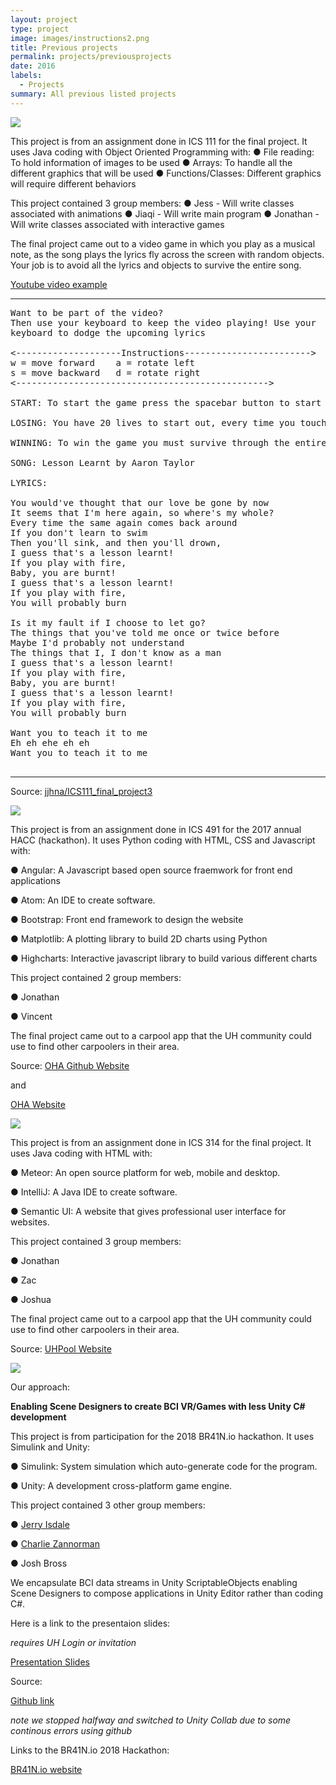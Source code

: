 ```yaml
---
layout: project
type: project
image: images/instructions2.png
title: Previous projects
permalink: projects/previousprojects
date: 2016
labels:
  - Projects
summary: All previous listed projects
---
```


<img class="ui image" src="{{ site.baseurl }}/images/instructions.png">

This project is from an assignment done in ICS 111 for the final project. It uses Java coding with Object Oriented Programming with:
●	File reading: To hold information of images to be used
●	Arrays: To handle all the different graphics that will be used
●	Functions/Classes: Different graphics will require different behaviors

This project contained 3 group members:
●	Jess - Will write classes associated with animations
●	Jiaqi - Will write main program
●	Jonathan - Will write classes associated with interactive games

The final project came out to a video game in which you play as a musical note, as the song plays the lyrics fly across the screen
with random objects. Your job is to avoid all the lyrics and objects to survive the entire song. 

<a href="https://www.youtube.com/watch?v=ycJ7VrzlSDM"><i class="large youtube icon "></i>Youtube video example</a>

<hr>

<pre>
Want to be part of the video?
Then use your keyboard to keep the video playing! Use your
keyboard to dodge the upcoming lyrics

<--------------------Instructions------------------------>
w = move forward    a = rotate left
s = move backward   d = rotate right
<------------------------------------------------>

START: To start the game press the spacebar button to start the game.

LOSING: You have 20 lives to start out, every time you touch a lyric you lose one life after 0 lives its game over.

WINNING: To win the game you must survive through the entire song

SONG: Lesson Learnt by Aaron Taylor

LYRICS:

You would've thought that our love be gone by now 
It seems that I'm here again, so where's my whole? 
Every time the same again comes back around 
If you don't learn to swim 
Then you'll sink, and then you'll drown, 
I guess that's a lesson learnt! 
If you play with fire, 
Baby, you are burnt! 
I guess that's a lesson learnt! 
If you play with fire, 
You will probably burn 

Is it my fault if I choose to let go? 
The things that you've told me once or twice before 
Maybe I'd probably not understand 
The things that I, I don't know as a man 
I guess that's a lesson learnt! 
If you play with fire, 
Baby, you are burnt! 
I guess that's a lesson learnt! 
If you play with fire, 
You will probably burn 

Want you to teach it to me 
Eh eh ehe eh eh 
Want you to teach it to me

</pre>

<hr>

Source: <a href="https://github.com/jjhna/UHM/tree/master/ICS%20111/Project%203"><i class="large github icon "></i>jjhna/ICS111_final_project3</a>



<img class="ui image" src="{{ site.baseurl }}/images/frontpage3.JPG">

This project is from an assignment done in ICS 491 for the 2017 annual HACC (hackathon). It uses Python coding with HTML, CSS and Javascript with:

●	Angular: A Javascript based open source fraemwork for front end applications

●	Atom: An IDE to create software. 

●	Bootstrap: Front end framework to design the website

●	Matplotlib: A plotting library to build 2D charts using Python

●	Highcharts: Interactive javascript library to build various different charts

This project contained 2 group members:

●	Jonathan

●	Vincent

The final project came out to a carpool app that the UH community could use to find other carpoolers in their area. 

Source: <a href="https://ohagrantwebsite.github.io/"><i class="large github icon "></i>OHA Github Website</a>

and

<a href="https://oha-grant-listings.herokuapp.com/">OHA Website</a>



<img class="ui image" src="{{ site.baseurl }}/images/landing3.png">

This project is from an assignment done in ICS 314 for the final project. It uses Java coding with HTML with:

●	Meteor: An open source platform for web, mobile and desktop.

●	IntelliJ: A Java IDE to create software. 

●	Semantic UI: A website that gives professional user interface for websites.

This project contained 3 group members:

●	Jonathan

●	Zac

●	Joshua

The final project came out to a carpool app that the UH community could use to find other carpoolers in their area. 

Source: <a href="https://uhpool.github.io/"><i class="large github icon "></i>UHPool Website</a>


<img class="ui image" src="{{ site.baseurl }}/images/BR41N.jpg">

Our approach:

**Enabling Scene Designers to create BCI VR/Games with less Unity C# development**

This project is from participation for the 2018 BR41N.io hackathon. It uses Simulink and Unity:

●	Simulink: System simulation which auto-generate code for the program.

●	Unity: A development cross-platform game engine.

This project contained 3 other group members:

●	<a href="https://github.com/MauiJerry"><i class="large github icon "></i>Jerry Isdale</a>

●	<a href="https://github.com/zannorman"><i class="large github icon "></i>Charlie Zannorman</a>

● Josh Bross

We encapsulate BCI data streams in Unity ScriptableObjects enabling Scene Designers to compose applications in Unity Editor rather than coding C#.

Here is a link to the presentaion slides:

*requires UH Login or invitation* 

<a href="https://docs.google.com/presentation/d/1qGMmZckSgD-ZhXJu-6RnRfd9q0-GP7KBTcf9U5wOa-A/edit?usp=sharing"><i class="large google icon "></i>Presentation Slides</a>

Source: 

<a href="https://github.com/zannorman/brainio_hackathon"><i class="large github icon "></i>Github link</a>

*note we stopped halfway and switched to Unity Collab due to some continous errors using github*

Links to the BR41N.io 2018 Hackathon:

<a href="http://www.br41n.io/Honolulu-2018">BR41N.io website</a>
